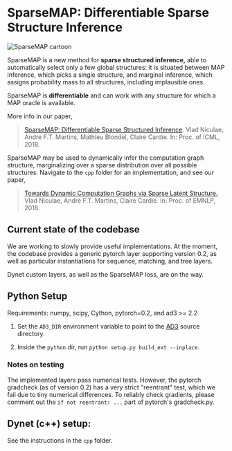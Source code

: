 # SparseMAP: Differentiable Sparse Structure Inference

![SparseMAP cartoon](sparsemap.png?raw=true "SparseMAP cartoon")

SparseMAP is a new method for **sparse structured inference,**
able to automatically select only a few global structures:
it is  situated between MAP inference, which picks a single structure, 
and marginal inference, which assigns probability mass to all structures, 
including implausible ones. 

SparseMAP is **differentiable** and can work with any structure for which a MAP
oracle is available.

More info in our paper,

> [SparseMAP: Differentiable Sparse Structured Inference](https://arxiv.org/abs/1802.04223).
> Vlad Niculae, Andre F.T. Martins, Mathieu Blondel, Claire Cardie.
> In: Proc. of ICML, 2018.

SparseMAP may be used to dynamically infer the computation graph structure,
marginalizing over a sparse distribution over all possible structures. Navigate 
to the `cpp` folder for an implementation, and see our paper,

> [Towards Dynamic Computation Graphs via Sparse Latent
> Structure.](https://arxiv.org/abs/1809.00653)
> Vlad Niculae, André F.T. Martins, Claire Cardie.
> In: Proc. of EMNLP, 2018.

## Current state of the codebase

We are working to slowly provide useful implementations. At the moment,
the codebase provides a generic pytorch layer supporting version 0.2,
as well as particular instantiations for sequence, matching, and tree layers.

Dynet custom layers, as well as the SparseMAP loss, are on the way.


## Python Setup

Requirements: numpy, scipy, Cython, pytorch=0.2, and ad3 >= 2.2

1. Set the `AD3_DIR` environment variable to point to the
   [AD3](https://github.com/andre-martins/ad3) source directory.

2. Inside the `python` dir, run  `python setup.py build_ext --inplace`.


### Notes on testing

The implemented layers pass numerical tests. However, the pytorch
gradcheck (as of version 0.2) has a very strict "reentrant" test, which we fail
due to tiny numerical differences. To reliably check gradients, please comment
out the `if not reentrant: ...` part of pytorch's gradcheck.py.

## Dynet (c++) setup:

See the instructions in the `cpp` folder.
